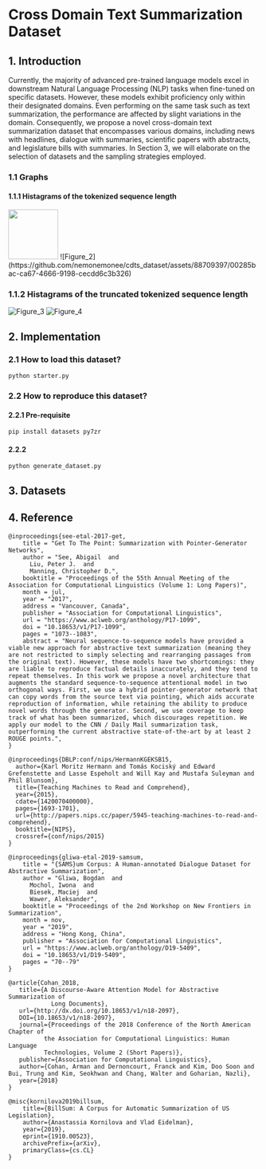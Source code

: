 #  Cross Domain Text Summarization Dataset

## 1. Introduction

Currently, the majority of advanced pre-trained language models excel in downstream Natural Language Processing (NLP) tasks when fine-tuned on specific datasets. However, these models exhibit proficiency only within their designated domains. Even performing on the same task such as text summarization, the performance are affected by slight variations in the domain. Consequently, we propose a novel cross-domain text summarization dataset that encompasses various domains, including news with headlines, dialogue with summaries, scientific papers with abstracts, and legislature bills with summaries. In Section 3, we will elaborate on the selection of datasets and the sampling strategies employed.

### 1.1 Graphs
#### 1.1.1 Histagrams of the tokenized sequence length
<img src="https://github.com/nemonemonee/cdts_dataset/assets/88709397/8d90e337-c3f6-4e9a-b1ef-d62b5c8a5c3a)" width="100" />
![Figure_2](https://github.com/nemonemonee/cdts_dataset/assets/88709397/00285bac-ca67-4666-9198-cecdd6c3b326)

### 1.1.2 Histagrams of the truncated tokenized sequence length
![Figure_3](https://github.com/nemonemonee/cdts_dataset/assets/88709397/1a09280b-1e52-4a06-b03f-6b28ddbb6ef2)
![Figure_4](https://github.com/nemonemonee/cdts_dataset/assets/88709397/78bc76df-9678-40b9-bd4e-86b862e63997)


## 2. Implementation
### 2.1 How to load this dataset?
```
python starter.py
```
### 2.2 How to reproduce this dataset?
#### 2.2.1 Pre-requisite
```
pip install datasets py7zr
```
#### 2.2.2
```
python generate_dataset.py
```
## 3. Datasets


## 4. Reference
```
@inproceedings{see-etal-2017-get,
    title = "Get To The Point: Summarization with Pointer-Generator Networks",
    author = "See, Abigail  and
      Liu, Peter J.  and
      Manning, Christopher D.",
    booktitle = "Proceedings of the 55th Annual Meeting of the Association for Computational Linguistics (Volume 1: Long Papers)",
    month = jul,
    year = "2017",
    address = "Vancouver, Canada",
    publisher = "Association for Computational Linguistics",
    url = "https://www.aclweb.org/anthology/P17-1099",
    doi = "10.18653/v1/P17-1099",
    pages = "1073--1083",
    abstract = "Neural sequence-to-sequence models have provided a viable new approach for abstractive text summarization (meaning they are not restricted to simply selecting and rearranging passages from the original text). However, these models have two shortcomings: they are liable to reproduce factual details inaccurately, and they tend to repeat themselves. In this work we propose a novel architecture that augments the standard sequence-to-sequence attentional model in two orthogonal ways. First, we use a hybrid pointer-generator network that can copy words from the source text via pointing, which aids accurate reproduction of information, while retaining the ability to produce novel words through the generator. Second, we use coverage to keep track of what has been summarized, which discourages repetition. We apply our model to the CNN / Daily Mail summarization task, outperforming the current abstractive state-of-the-art by at least 2 ROUGE points.",
}
```

```
@inproceedings{DBLP:conf/nips/HermannKGEKSB15,
  author={Karl Moritz Hermann and Tomás Kociský and Edward Grefenstette and Lasse Espeholt and Will Kay and Mustafa Suleyman and Phil Blunsom},
  title={Teaching Machines to Read and Comprehend},
  year={2015},
  cdate={1420070400000},
  pages={1693-1701},
  url={http://papers.nips.cc/paper/5945-teaching-machines-to-read-and-comprehend},
  booktitle={NIPS},
  crossref={conf/nips/2015}
}
```

```
@inproceedings{gliwa-etal-2019-samsum,
    title = "{SAMS}um Corpus: A Human-annotated Dialogue Dataset for Abstractive Summarization",
    author = "Gliwa, Bogdan  and
      Mochol, Iwona  and
      Biesek, Maciej  and
      Wawer, Aleksander",
    booktitle = "Proceedings of the 2nd Workshop on New Frontiers in Summarization",
    month = nov,
    year = "2019",
    address = "Hong Kong, China",
    publisher = "Association for Computational Linguistics",
    url = "https://www.aclweb.org/anthology/D19-5409",
    doi = "10.18653/v1/D19-5409",
    pages = "70--79"
}
```

```
@article{Cohan_2018,
   title={A Discourse-Aware Attention Model for Abstractive Summarization of
            Long Documents},
   url={http://dx.doi.org/10.18653/v1/n18-2097},
   DOI={10.18653/v1/n18-2097},
   journal={Proceedings of the 2018 Conference of the North American Chapter of
          the Association for Computational Linguistics: Human Language
          Technologies, Volume 2 (Short Papers)},
   publisher={Association for Computational Linguistics},
   author={Cohan, Arman and Dernoncourt, Franck and Kim, Doo Soon and Bui, Trung and Kim, Seokhwan and Chang, Walter and Goharian, Nazli},
   year={2018}
}
```

```
@misc{kornilova2019billsum,
    title={BillSum: A Corpus for Automatic Summarization of US Legislation},
    author={Anastassia Kornilova and Vlad Eidelman},
    year={2019},
    eprint={1910.00523},
    archivePrefix={arXiv},
    primaryClass={cs.CL}
}
```

